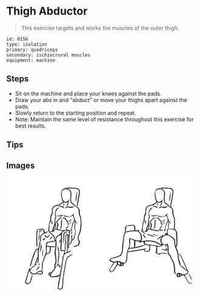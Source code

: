 # Thigh Abductor
> This exercise targets and works the muscles of the outer thigh.

``` 
id: 0156 
type: isolation 
primary: quadriceps 
secondary: ischiocrural muscles 
equipment: machine 
``` 

## Steps

 - Sit on the machine and place your knees against the pads.
 - Draw your abs in and “abduct” or move your thighs apart against the pads.
 - Slowly return to the starting position and repeat.
 - Note: Maintain the same level of resistance throughout this exercise for best results.

## Tips


## Images

<svg width="182pt" height="300" viewBox="0 0 182 225" xmlns="http://www.w3.org/2000/svg">
  <g fill="#FFF">
    <path d="M0 0h182v225H0V0m111.11 24.99c-2.26 3.72-3.43 8.21-2.6 12.54.86 4.2 1.18 8.64 3.51 12.36-1.25.8-2.51 1.58-3.81 2.31-4.39 4.76-12.36 2.3-16.05 7.87-2.3 2.83-2.13 6.53-2.18 9.96.15 2.9-2.05 5.11-2.74 7.79-.44 3.32.2 6.84-1.24 9.99-1.37 3.23-1.9 6.7-2.07 10.19-.13 3.27-1.53 6.56-.77 9.83 3.72 1.31 8.71 2.59 11.88-.51 0-.84.02-2.52.02-3.36 5.52 1.19 11.03 2.59 16.67 3.09-1.23 1.03-2.26 2.26-3.12 3.61-2.43 3.96-7.92 4.66-10.18 8.8-1.1 2.23-1.2 4.82-2.01 7.16-.34-3.64.1-7.66-2.55-10.59-3.13-3.22-6.46-7.04-11.38-7.05 3.15 2.28 7.07 3.8 9.27 7.2 2.49 3.17 3.73 7.33 2.73 11.31-2.4-.49-5-.91-7.38-.07-2.27.69-4.52 2.75-6.83.97-3.11 5.72-1.72 12.47-1.82 18.68.27 5.41-3.39 9.79-4.57 14.88-3.14 6.99-4.7 14.87-2.91 22.44-2.74 2.39-6.76 1.84-9.63 3.97-1.67 1.08-3.16 2.43-4.91 3.39-3.99.25-7.69-2.05-9.62-5.5 2.35-6.55 9.94-8.85 13.95-14.04-.96-.02-1.9.11-2.83.38 2.04-3.42 2.64-7.4 3.96-11.11.35 3.19-.04 6.39-1.43 9.31 1.11 0 2.62-.33 2.67-1.76 2.01-7.8.18-15.98 1.14-23.89 1.28-5.31 3.03-10.57 2.92-16.09 2.53-3.49-.01-7.98 2.2-11.56 1.33-3.48 5.11-4.86 8.45-5.6 1.21-1.22 4.17-1.71 3.95-3.71-1.95.09-3.6 1.38-5.37 2.07-.85-2.33-1-5.09-2.69-7-3.51-1.14-7.26-.1-10.73.7-1.53.2-2.61 1.51-2.9 2.95-1.19 8.01-.76 16.11-.77 24.17.05 2.76.52 5.49 1.02 8.2.95-1.62 1.49-3.43 1.12-5.31-.53-9.52-.94-19.17.61-28.62 3.37-.35 6.71-.92 10.09-1.22-1.23 2.23-3.9 1.75-5.99 2.35-1.26.96-1.09 2.71-1.35 4.11-.31 4.53-1.06 9.03-.91 13.59l1.42.06c-.01-4.48.34-8.96.02-13.43.59-.93 1.18-1.85 1.78-2.78 2.09-.77 4.15-1.68 5.89-3.12.23 2.18.59 4.34.99 6.49-3.36 1.16-5.47 4.03-7.13 7-.09 3.75.13 7.55-1.26 11.11-.39 4.08-1.03 8.13-2.22 12.08-1.81.69-3.57 1.47-5.3 2.35-6.06 10.33-8.47 22.18-11.79 33.55.42-.12 1.25-.35 1.67-.46 2.78-6.14 3.33-13.01 6.31-19.07 2.22-5.02 2.52-11.8 7.95-14.61-.45 4.87.29 9.77-.24 14.63-2.7 5.58-4.57 11.52-6.24 17.49-3.45 1.4-6.06 4.08-8.42 6.86-.76-.28-1.53-.55-2.29-.82-2.7 8.86-5.46 17.71-8.15 26.57-.83 3.24 3.31 3.63 5.3 4.88 2.23-1.59 5.5-2.6 6.26-5.52 1.37-4.69 3.54-9.3 3.19-14.31-2.63 4.46-3.14 9.81-5.07 14.58-.89 1.26-2.28 2.05-3.44 3.02-1.62-.55-3.24-1.03-4.86-1.54 3.16-7.31 3.9-15.38 6.92-22.75 1.26 1.77 2.47 3.59 3.66 5.42 3.21 1.24 6.7 2.08 10.02.63 4.47-.09 10 2.54 13.53-1.29-.29-1.78-.59-3.58-1.52-5.16.21-.27.63-.8.84-1.07.29-6.32-.4-12.92 2.26-18.84 2-4.17 2.89-8.86 5.52-12.71 2.55-.76 5.33-1.18 7.32-3.13.64-3.74 1.41-7.48 1.42-11.29 2.74.27 5.49.58 8.25.49l-2.19-1.71c-4.67-1.01-9.53-.37-14.27-.93.35-1.88.68-3.76 1.02-5.64 2.07-.59 4.14-1.19 6.11-2.08 2.22-.13 4.44-.22 6.66-.28 1.02-.58 2.05-1.15 3.08-1.7.88 8.04-.57 15.99-1.71 23.9 1.1 5.87 2.49 11.83 1.99 17.87-.73 2.74-2.72 5.22-1.96 8.21 1.21 4.93-3.4 7.96-5.78 11.55-1.95.36-3.88.81-5.79 1.35-.55 2.3-.55 4.89 2.25 5.6.18.45.53 1.35.7 1.8 1.39.58 2.64 1.97 4.26 1.61 4.02-.63 8.1-.72 12.15-.68l.64-2.37c.45.07 1.36.2 1.81.27-1.77 8.34-3 16.81-4.09 25.27 2.07.87 4.16 2.11 6.51 1.79 1.8-.81 4.15-1.91 4.07-4.26.42-7.14 1.16-14.25 1.22-21.4l-1.05.05c-1.8 7.51-.3 15.42-2.67 22.79-1.78 1.99-4.35.95-6.4.09.82-3.88 1.55-7.78 2.18-11.69 2.6-16.93 6.01-33.73 8.01-50.75.42-3.87 3.95-6.18 7.31-7.39 2.46-1.49 6.98-1.46 7.43-4.88-2.4.92-4.72 2.04-7.08 3.05.2-3.97.66-7.92.57-11.9-.41-7.34 1.09-14.6 1.41-21.92-.78-3.56-5.6-2.01-5.81.94-1.02 9.79-1.04 19.63-1.76 29.45-2.12-.19-4.23-.37-6.33-.61-.36-5.31.47-10.58.96-15.85.13-4.33.02-8.67.16-13 .16-2.24-.7-4.97 1.27-6.65 1.99-1.38 4.37-2.05 6.55-3.06 1.99.36 3.98.68 5.98 1 .01 6.24-.86 12.42-1.16 18.63.69 5.31-1.21 10.51-.45 15.82l1.65-.14c-.15-4.56.74-9.07.52-13.62-.06-7.39 1.58-14.69 1.49-22.08-2.72-.7-5.73-.89-7.83-2.98l1.36.03c1.41-2.3 3.37-4.27 4.34-6.83-2.57 1.37-4.21 3.78-5.81 6.11.04.94.09 1.87.13 2.81-5.45 1.79-11-.17-16.34-1.35-.14-.66-.43-1.99-.57-2.65.69-1.97 1.78-3.85 2.07-5.94-.81-2.03-2.05-3.87-2.66-5.98 2.37-3.1 4.86-6.86 9.06-7.4.27-1.87-2.62-1.07-3.66-.74-2.85 1.98-4.55 5.23-7.36 7.32.58 2.3 1.62 4.46 2.19 6.76-.78 2.9-1.75 5.77-1.52 8.84-.68-.42-2.03-1.24-2.71-1.65 1.47-4.07 2.1-8.62.79-12.82-1.48-3.79.84-7.51 1.36-11.25-.48-2.25-2.02-4.39-1.46-6.77.44-4.62 4.88-7.15 6.95-10.97-7.37 2.18-9.74 11.6-7.1 18.11-1.4 4.01-2.15 8.26-1.49 12.49-.99 5.63-4.54 10.52-4.94 16.31-1.91.22-4.17 1.13-5.74-.5-.24-3.14.58-6.26.3-9.4-.51-3.85 1.78-7.24 3-10.72.56 2.35 1.23 4.67 1.99 6.97.43-.16 1.27-.49 1.7-.65-.98-2.4-1.46-5.08-3.24-7.07.06-2.61-.09-5.27.46-7.84 1.1-2.3 2.94-4.47 2.44-7.21-.47-4.63.25-10.02 4.71-12.53 3.07-.78 6.29-.94 9.18-2.41-.18.75-.54 2.23-.72 2.98 3.41.48 6.74 1.37 9.54 3.46-.4-1.18-.81-2.35-1.23-3.52-2.05-.6-4.16-1-6.28-1.21-.38-.57-.77-1.14-1.15-1.71 2.8-1.54 5.6-3.19 7.85-5.5 2.95 1.39 6.1 1.04 8.97-.45-1.57 2.64-2.86 5.44-3.62 8.43 1.13-.55 2.33-1.21 2.65-2.55 1.47-3.54 2.01-7.37 3.18-11.02-2.79 2.98-8.04 7.26-11.49 2.79-3.25-5.27-3.52-11.75-3.47-17.78 1.89-6.6 11.29-6.38 15.62-2.45 1.94 4 1.88 8.65 1.09 12.93-.99 3.72.37 7.55 1.15 11.18 4.53 3.67 8.95 7.59 13.8 10.9 2.91 3.06 1.45 7.62 1.89 11.38.99 3.17 2.87 6.03 3.41 9.35.31 8.35.32 16.79-1.65 24.95-1.34 4.3-3.11 8.46-4.12 12.85.01 2.8 1.83 5.19 2.34 7.9-.31 1.89-.9 3.73-1.48 5.56-2.72 1.27-5.49 2.49-8.5 2.89.29.42.88 1.26 1.17 1.68 3.32-.8 6.44-2.18 9.48-3.7.67-3.22 2.81-6.81.35-9.79-2.59-3.81-1.06-8.56.87-12.28 3.03-5.6 2.86-12.13 3.71-18.27-1-5.98.51-12.36-2.36-17.95-1.66-3.47-.84-7.36-1.18-11.05-.65-1.72-1.66-3.28-2.55-4.89-.61-.22-1.83-.65-2.44-.87 2.02-7.27 2.65-14.8 4.24-22.15.51-4.88 2.69-11.13-2.15-14.61-4.49-2.57-10.07-.98-14.98-1.9-5.68-1.17-11.5.68-16.41 3.39m2.26 26.34c-.82 2.44-.67 5.06 1.4 6.78-.21-2.3-.45-4.64-1.4-6.78m2.93 11.35c1.98-.61 3.8-2.42 6-1.94 4.07.77 9.32 1.79 12.2-2.06-4.51.74-9.04.49-13.57.3-2.38-.31-3.51 2.11-4.63 3.7m10.73 15.52c-5.07 1.25-10.07-.89-14.81-2.45 1.1 1.27 2.23 2.72 3.93 3.21 5.25.8 10.92.88 15.63-1.95 1.07 3.07 2.98 6.19 2.14 9.56-.43 3.09-3.27 5.19-3.66 8.3-.74 4.59-2 9.04-3.7 13.36.8-.42 2.41-1.28 3.21-1.71-.53 2.51-1.93 5.02-.72 7.61 2.31-2.96.56-6.67.49-10.01 1.2-6 2.32-12.33 6.33-17.19-.62 4.33-.93 8.7-1.38 13.05-.24 3.74 2.7 7.13 1.65 10.89-.93 3.68-1.6 7.47-3.2 10.94-.65.55-.96 2.66-2.12 1.9-.95-2.77-.51-5.7-.04-8.51-.55.24-1.67.73-2.23.97-.12 3.94 1.02 8-.36 11.82-.47 2.57-2.54 4.33-3.88 6.45 1.19-.48 2.38-.97 3.56-1.49.95-2.29 1.78-4.64 2.49-7.03 1.64-1.06 3.89-1.89 4.35-4.03 1.41-6.19 4.63-12.93 1.09-19.01.58-4.3.63-8.64.77-12.97 1.67 1.22 3.39 2.39 5.21 3.4-1.81-2.54-4.43-4.54-5.5-7.56-1.19-3.23-2.22-6.51-3.38-9.75.33-1.31.62-2.64.82-3.97-2.19 2.08-3.64 5.18-6.69 6.17m-25.71-1.44c-.06.31-.17.93-.23 1.24 3.27.38 6.57.44 9.83-.12.21-.81.43-1.62.65-2.44-3.28 1.24-6.77 1.71-10.25 1.32m9.89 4.89c1.14.41 2.37.54 3.48 1.03 2.23 2.58 4.67 5.04 6.27 8.09-.41 1.58-.77 3.26.79 4.39.35-2.22.46-4.45.31-6.68-2.14-2.48-4.25-4.98-6.37-7.48-1.32-.39-3.73-.64-4.48.65m-2.91 10.09c-.32 3.59-.38 7.24-1.7 10.64.25.38.76 1.14 1.01 1.51 2.93-6.39 2.49-13.53 2.66-20.38-1.96 2.29-2.17 5.36-1.97 8.23m14.5-2.29c2.78-.74 4.99-2.68 6.79-4.85-3.03.34-5.03 2.62-6.79 4.85m3.44.84c-.68 1.6-.17 2.13 1.52 1.58.65-1.61.15-2.13-1.52-1.58m-3.45 4.54c1.24.47 2.45-1.5 1.84-2.54-1.23-.44-2.49 1.51-1.84 2.54m-9.6 16.85c-.34 7.96-.85 15.92-.93 23.88 1.37-7.76 2.33-15.57 2.9-23.43 2.31-1.41 5.22-1.99 6.77-4.43-3.28.34-6.24 1.9-8.74 3.98m-34.05 6.43c-1.11-1.22-2.26-2.42-3.48-3.53-.04 2.49 1.48 5.38 4.25 5.44 3.99.72 5.74-3.73 7.22-6.58-2.4 2.08-4.31 5.33-7.99 4.67m51.24-3.73c.27.27.27.27 0 0m-45.17 10.36c2.61-1.95 5.61-3.74 6.96-6.86-3.32 1.08-5.58 3.76-6.96 6.86m-10.72-3.18c-1.88 1-2.09 2.97-1.55 4.84 2.1-.9 2.97-3.15 3.73-5.15-.55.08-1.63.23-2.18.31m-6.36 11.47c.15 6.04-1.42 11.89-1.99 17.86l.43.02c.61-5.9 6.35-12.45 1.56-17.88m3.49 25.58c1.34-5.49 1.17-11.18.96-16.78-.87 5.54-1.98 11.18-.96 16.78m50.76-1.28c-1.79.94-2.33 3.04-3.23 4.69-2.91 5.52-2.86 11.9-4.02 17.88-1.44 5.79-2.11 11.72-2.96 17.61l1.72.13c.53-6.31 1.54-12.56 3.05-18.71.81-5.77 1.09-11.8 3.87-17.07 1.99-4.81 8.55-4.96 10.88-9.55-3.18 1.53-6.17 3.41-9.31 5.02m-58.03 14.6c-1.04.94.31 3.3 1.62 2.4 1.11-.99-.23-3.38-1.62-2.4m-5.75 13.4c3.01-2.22 7.13-5.04 6.64-9.28-2.13 3.15-4.99 5.82-6.64 9.28z"/>
    <path d="M120.25 23c4.31-.26 8.56.82 12.88.59 2.49.02 5.05-.04 7.45.71a8.916 8.916 0 0 1 3.34 4.66c-.76 10.48-4.25 20.62-4.37 31.15-3.03-3.48-6.18-6.94-10.26-9.23-3.43-7.43 1.84-15.5-1.66-22.81-1.23-3.02-4.68-3.9-7.38-5.07m17.37 18.95c-.42 2.54-1.01 5.15-.2 7.67 2.32-6.83 2.72-14.16 3.13-21.31-1.4 4.44-2.47 9.01-2.93 13.64zM96.68 94.92c-.42 2.3-.68 4.62-.89 6.95-1.14 1.27-2.16 2.63-2.98 4.13 1.07-3.77 2.56-7.39 3.87-11.08zM118.34 117.88c-.03-1.72 1.32-2.79 2.4-3.92.53 5.36-.02 10.74-.78 16.05-.09 6.65.34 13.34-.81 19.94-1.08.47-2.15.95-3.23 1.42.43-5.06 1.24-10.09 1.36-15.18.75-6.08 0-12.25 1.06-18.31zM98.49 123.49c1.03-4.49 5.17-7.9 9.83-7.75-.19 2.83-.4 5.67-.41 8.52.21 7.27-1.68 14.5-.75 21.77 2.54 1.3 5.52 1.29 8.23.54-1.03 6.34-5.09 11.89-4.52 18.53-1.43 9.31-3.22 18.59-4.82 27.89-4.37 4.1-10.87 3.38-16.35 4.43-.43-.59-1.3-1.75-1.73-2.33 1.2-5.48 6.34-8.61 8.68-13.48 1.47-2.78 3.78-4.96 6.24-6.85 1.15 1.85 2.07 3.83 3.03 5.79.38-1.19.9-2.33 1.45-3.45-1.63-1.62-3.32-3.19-5.17-4.57 1.63-6.06 1.9-12.33 2.59-18.53-.61-5.78.43-12.4-3.93-16.99.88 3.72 1.08 7.59 2.27 11.25.13 4.26.06 8.54-.89 12.72-.43 6.17.34 13.14-4.55 17.87-1.12-2.84-.17-5.51 1.11-8.05 1.78-8.85-2.43-17.71-.4-26.56.75-6.85 1.66-13.96.09-20.75m8.23 7.17c.46-2.28.67-4.6.84-6.92-2.11 1.03-4.11 6.94-.84 6.92zM79.95 151.8c.18-4.48.04-8.96.2-13.43 2 .25 4 .49 6 .77-.02 3.8-.19 7.7-1.69 11.26-1.46.58-3.01.93-4.51 1.4zM59.99 190.99c2.85-2.59 6.72-3.17 10.39-3.64l-.44 4.26c-3.32-.13-6.64-.35-9.95-.62zM84.9 191.83c.89-.78 1.79-1.54 2.7-2.31-.39 1.29-.7 2.6-1.08 3.9-.63-.44-1.17-.97-1.62-1.59z"/>
  </g>
  <g fill="#333">
    <path d="M111.11 24.99c4.91-2.71 10.73-4.56 16.41-3.39 4.91.92 10.49-.67 14.98 1.9 4.84 3.48 2.66 9.73 2.15 14.61-1.59 7.35-2.22 14.88-4.24 22.15.61.22 1.83.65 2.44.87.89 1.61 1.9 3.17 2.55 4.89.34 3.69-.48 7.58 1.18 11.05 2.87 5.59 1.36 11.97 2.36 17.95-.85 6.14-.68 12.67-3.71 18.27-1.93 3.72-3.46 8.47-.87 12.28 2.46 2.98.32 6.57-.35 9.79-3.04 1.52-6.16 2.9-9.48 3.7-.29-.42-.88-1.26-1.17-1.68 3.01-.4 5.78-1.62 8.5-2.89.58-1.83 1.17-3.67 1.48-5.56-.51-2.71-2.33-5.1-2.34-7.9 1.01-4.39 2.78-8.55 4.12-12.85 1.97-8.16 1.96-16.6 1.65-24.95-.54-3.32-2.42-6.18-3.41-9.35-.44-3.76 1.02-8.32-1.89-11.38-4.85-3.31-9.27-7.23-13.8-10.9-.78-3.63-2.14-7.46-1.15-11.18.79-4.28.85-8.93-1.09-12.93-4.33-3.93-13.73-4.15-15.62 2.45-.05 6.03.22 12.51 3.47 17.78 3.45 4.47 8.7.19 11.49-2.79-1.17 3.65-1.71 7.48-3.18 11.02-.32 1.34-1.52 2-2.65 2.55.76-2.99 2.05-5.79 3.62-8.43-2.87 1.49-6.02 1.84-8.97.45-2.25 2.31-5.05 3.96-7.85 5.5.38.57.77 1.14 1.15 1.71 2.12.21 4.23.61 6.28 1.21.42 1.17.83 2.34 1.23 3.52-2.8-2.09-6.13-2.98-9.54-3.46.18-.75.54-2.23.72-2.98-2.89 1.47-6.11 1.63-9.18 2.41-4.46 2.51-5.18 7.9-4.71 12.53.5 2.74-1.34 4.91-2.44 7.21-.55 2.57-.4 5.23-.46 7.84 1.78 1.99 2.26 4.67 3.24 7.07-.43.16-1.27.49-1.7.65-.76-2.3-1.43-4.62-1.99-6.97-1.22 3.48-3.51 6.87-3 10.72.28 3.14-.54 6.26-.3 9.4 1.57 1.63 3.83.72 5.74.5.4-5.79 3.95-10.68 4.94-16.31-.66-4.23.09-8.48 1.49-12.49-2.64-6.51-.27-15.93 7.1-18.11-2.07 3.82-6.51 6.35-6.95 10.97-.56 2.38.98 4.52 1.46 6.77-.52 3.74-2.84 7.46-1.36 11.25 1.31 4.2.68 8.75-.79 12.82.68.41 2.03 1.23 2.71 1.65-.23-3.07.74-5.94 1.52-8.84-.57-2.3-1.61-4.46-2.19-6.76 2.81-2.09 4.51-5.34 7.36-7.32 1.04-.33 3.93-1.13 3.66.74-4.2.54-6.69 4.3-9.06 7.4.61 2.11 1.85 3.95 2.66 5.98-.29 2.09-1.38 3.97-2.07 5.94.14.66.43 1.99.57 2.65 5.34 1.18 10.89 3.14 16.34 1.35-.04-.94-.09-1.87-.13-2.81 1.6-2.33 3.24-4.74 5.81-6.11-.97 2.56-2.93 4.53-4.34 6.83l-1.36-.03c2.1 2.09 5.11 2.28 7.83 2.98.09 7.39-1.55 14.69-1.49 22.08.22 4.55-.67 9.06-.52 13.62l-1.65.14c-.76-5.31 1.14-10.51.45-15.82.3-6.21 1.17-12.39 1.16-18.63-2-.32-3.99-.64-5.98-1-2.18 1.01-4.56 1.68-6.55 3.06-1.97 1.68-1.11 4.41-1.27 6.65-.14 4.33-.03 8.67-.16 13-.49 5.27-1.32 10.54-.96 15.85 2.1.24 4.21.42 6.33.61.72-9.82.74-19.66 1.76-29.45.21-2.95 5.03-4.5 5.81-.94-.32 7.32-1.82 14.58-1.41 21.92.09 3.98-.37 7.93-.57 11.9 2.36-1.01 4.68-2.13 7.08-3.05-.45 3.42-4.97 3.39-7.43 4.88-3.36 1.21-6.89 3.52-7.31 7.39-2 17.02-5.41 33.82-8.01 50.75-.63 3.91-1.36 7.81-2.18 11.69 2.05.86 4.62 1.9 6.4-.09 2.37-7.37.87-15.28 2.67-22.79l1.05-.05c-.06 7.15-.8 14.26-1.22 21.4.08 2.35-2.27 3.45-4.07 4.26-2.35.32-4.44-.92-6.51-1.79 1.09-8.46 2.32-16.93 4.09-25.27-.45-.07-1.36-.2-1.81-.27l-.64 2.37c-4.05-.04-8.13.05-12.15.68-1.62.36-2.87-1.03-4.26-1.61-.17-.45-.52-1.35-.7-1.8-2.8-.71-2.8-3.3-2.25-5.6 1.91-.54 3.84-.99 5.79-1.35 2.38-3.59 6.99-6.62 5.78-11.55-.76-2.99 1.23-5.47 1.96-8.21.5-6.04-.89-12-1.99-17.87 1.14-7.91 2.59-15.86 1.71-23.9-1.03.55-2.06 1.12-3.08 1.7-2.22.06-4.44.15-6.66.28-1.97.89-4.04 1.49-6.11 2.08-.34 1.88-.67 3.76-1.02 5.64 4.74.56 9.6-.08 14.27.93l2.19 1.71c-2.76.09-5.51-.22-8.25-.49-.01 3.81-.78 7.55-1.42 11.29-1.99 1.95-4.77 2.37-7.32 3.13-2.63 3.85-3.52 8.54-5.52 12.71-2.66 5.92-1.97 12.52-2.26 18.84-.21.27-.63.8-.84 1.07.93 1.58 1.23 3.38 1.52 5.16-3.53 3.83-9.06 1.2-13.53 1.29-3.32 1.45-6.81.61-10.02-.63-1.19-1.83-2.4-3.65-3.66-5.42-3.02 7.37-3.76 15.44-6.92 22.75 1.62.51 3.24.99 4.86 1.54 1.16-.97 2.55-1.76 3.44-3.02 1.93-4.77 2.44-10.12 5.07-14.58.35 5.01-1.82 9.62-3.19 14.31-.76 2.92-4.03 3.93-6.26 5.52-1.99-1.25-6.13-1.64-5.3-4.88 2.69-8.86 5.45-17.71 8.15-26.57.76.27 1.53.54 2.29.82 2.36-2.78 4.97-5.46 8.42-6.86 1.67-5.97 3.54-11.91 6.24-17.49.53-4.86-.21-9.76.24-14.63-5.43 2.81-5.73 9.59-7.95 14.61-2.98 6.06-3.53 12.93-6.31 19.07-.42.11-1.25.34-1.67.46 3.32-11.37 5.73-23.22 11.79-33.55 1.73-.88 3.49-1.66 5.3-2.35 1.19-3.95 1.83-8 2.22-12.08 1.39-3.56 1.17-7.36 1.26-11.11 1.66-2.97 3.77-5.84 7.13-7-.4-2.15-.76-4.31-.99-6.49-1.74 1.44-3.8 2.35-5.89 3.12-.6.93-1.19 1.85-1.78 2.78.32 4.47-.03 8.95-.02 13.43l-1.42-.06c-.15-4.56.6-9.06.91-13.59.26-1.4.09-3.15 1.35-4.11 2.09-.6 4.76-.12 5.99-2.35-3.38.3-6.72.87-10.09 1.22-1.55 9.45-1.14 19.1-.61 28.62.37 1.88-.17 3.69-1.12 5.31-.5-2.71-.97-5.44-1.02-8.2.01-8.06-.42-16.16.77-24.17.29-1.44 1.37-2.75 2.9-2.95 3.47-.8 7.22-1.84 10.73-.7 1.69 1.91 1.84 4.67 2.69 7 1.77-.69 3.42-1.98 5.37-2.07.22 2-2.74 2.49-3.95 3.71-3.34.74-7.12 2.12-8.45 5.6-2.21 3.58.33 8.07-2.2 11.56.11 5.52-1.64 10.78-2.92 16.09-.96 7.91.87 16.09-1.14 23.89-.05 1.43-1.56 1.76-2.67 1.76 1.39-2.92 1.78-6.12 1.43-9.31-1.32 3.71-1.92 7.69-3.96 11.11.93-.27 1.87-.4 2.83-.38-4.01 5.19-11.6 7.49-13.95 14.04 1.93 3.45 5.63 5.75 9.62 5.5 1.75-.96 3.24-2.31 4.91-3.39 2.87-2.13 6.89-1.58 9.63-3.97-1.79-7.57-.23-15.45 2.91-22.44 1.18-5.09 4.84-9.47 4.57-14.88.1-6.21-1.29-12.96 1.82-18.68 2.31 1.78 4.56-.28 6.83-.97 2.38-.84 4.98-.42 7.38.07 1-3.98-.24-8.14-2.73-11.31-2.2-3.4-6.12-4.92-9.27-7.2 4.92.01 8.25 3.83 11.38 7.05 2.65 2.93 2.21 6.95 2.55 10.59.81-2.34.91-4.93 2.01-7.16 2.26-4.14 7.75-4.84 10.18-8.8.86-1.35 1.89-2.58 3.12-3.61-5.64-.5-11.15-1.9-16.67-3.09 0 .84-.02 2.52-.02 3.36-3.17 3.1-8.16 1.82-11.88.51-.76-3.27.64-6.56.77-9.83.17-3.49.7-6.96 2.07-10.19 1.44-3.15.8-6.67 1.24-9.99.69-2.68 2.89-4.89 2.74-7.79.05-3.43-.12-7.13 2.18-9.96 3.69-5.57 11.66-3.11 16.05-7.87 1.3-.73 2.56-1.51 3.81-2.31-2.33-3.72-2.65-8.16-3.51-12.36-.83-4.33.34-8.82 2.6-12.54m9.14-1.99c2.7 1.17 6.15 2.05 7.38 5.07 3.5 7.31-1.77 15.38 1.66 22.81 4.08 2.29 7.23 5.75 10.26 9.23.12-10.53 3.61-20.67 4.37-31.15a8.916 8.916 0 0 0-3.34-4.66c-2.4-.75-4.96-.69-7.45-.71-4.32.23-8.57-.85-12.88-.59M96.68 94.92c-1.31 3.69-2.8 7.31-3.87 11.08.82-1.5 1.84-2.86 2.98-4.13.21-2.33.47-4.65.89-6.95m21.66 22.96c-1.06 6.06-.31 12.23-1.06 18.31-.12 5.09-.93 10.12-1.36 15.18 1.08-.47 2.15-.95 3.23-1.42 1.15-6.6.72-13.29.81-19.94.76-5.31 1.31-10.69.78-16.05-1.08 1.13-2.43 2.2-2.4 3.92m-19.85 5.61c1.57 6.79.66 13.9-.09 20.75-2.03 8.85 2.18 17.71.4 26.56-1.28 2.54-2.23 5.21-1.11 8.05 4.89-4.73 4.12-11.7 4.55-17.87.95-4.18 1.02-8.46.89-12.72-1.19-3.66-1.39-7.53-2.27-11.25 4.36 4.59 3.32 11.21 3.93 16.99-.69 6.2-.96 12.47-2.59 18.53 1.85 1.38 3.54 2.95 5.17 4.57-.55 1.12-1.07 2.26-1.45 3.45-.96-1.96-1.88-3.94-3.03-5.79-2.46 1.89-4.77 4.07-6.24 6.85-2.34 4.87-7.48 8-8.68 13.48.43.58 1.3 1.74 1.73 2.33 5.48-1.05 11.98-.33 16.35-4.43 1.6-9.3 3.39-18.58 4.82-27.89-.57-6.64 3.49-12.19 4.52-18.53-2.71.75-5.69.76-8.23-.54-.93-7.27.96-14.5.75-21.77.01-2.85.22-5.69.41-8.52-4.66-.15-8.8 3.26-9.83 7.75M79.95 151.8c1.5-.47 3.05-.82 4.51-1.4 1.5-3.56 1.67-7.46 1.69-11.26-2-.28-4-.52-6-.77-.16 4.47-.02 8.95-.2 13.43m-19.96 39.19c3.31.27 6.63.49 9.95.62l.44-4.26c-3.67.47-7.54 1.05-10.39 3.64m24.91.84c.45.62.99 1.15 1.62 1.59.38-1.3.69-2.61 1.08-3.9-.91.77-1.81 1.53-2.7 2.31z"/>
    <path d="M137.62 41.95c.46-4.63 1.53-9.2 2.93-13.64-.41 7.15-.81 14.48-3.13 21.31-.81-2.52-.22-5.13.2-7.67zM113.37 51.33c.95 2.14 1.19 4.48 1.4 6.78-2.07-1.72-2.22-4.34-1.4-6.78zM116.3 62.68c1.12-1.59 2.25-4.01 4.63-3.7 4.53.19 9.06.44 13.57-.3-2.88 3.85-8.13 2.83-12.2 2.06-2.2-.48-4.02 1.33-6 1.94zM127.03 78.2c3.05-.99 4.5-4.09 6.69-6.17-.2 1.33-.49 2.66-.82 3.97 1.16 3.24 2.19 6.52 3.38 9.75 1.07 3.02 3.69 5.02 5.5 7.56-1.82-1.01-3.54-2.18-5.21-3.4-.14 4.33-.19 8.67-.77 12.97 3.54 6.08.32 12.82-1.09 19.01-.46 2.14-2.71 2.97-4.35 4.03-.71 2.39-1.54 4.74-2.49 7.03-1.18.52-2.37 1.01-3.56 1.49 1.34-2.12 3.41-3.88 3.88-6.45 1.38-3.82.24-7.88.36-11.82.56-.24 1.68-.73 2.23-.97-.47 2.81-.91 5.74.04 8.51 1.16.76 1.47-1.35 2.12-1.9 1.6-3.47 2.27-7.26 3.2-10.94 1.05-3.76-1.89-7.15-1.65-10.89.45-4.35.76-8.72 1.38-13.05-4.01 4.86-5.13 11.19-6.33 17.19.07 3.34 1.82 7.05-.49 10.01-1.21-2.59.19-5.1.72-7.61-.8.43-2.41 1.29-3.21 1.71 1.7-4.32 2.96-8.77 3.7-13.36.39-3.11 3.23-5.21 3.66-8.3.84-3.37-1.07-6.49-2.14-9.56-4.71 2.83-10.38 2.75-15.63 1.95-1.7-.49-2.83-1.94-3.93-3.21 4.74 1.56 9.74 3.7 14.81 2.45zM101.32 76.76c3.48.39 6.97-.08 10.25-1.32-.22.82-.44 1.63-.65 2.44-3.26.56-6.56.5-9.83.12.06-.31.17-.93.23-1.24z"/>
    <path d="M111.21 81.65c.75-1.29 3.16-1.04 4.48-.65 2.12 2.5 4.23 5 6.37 7.48.15 2.23.04 4.46-.31 6.68-1.56-1.13-1.2-2.81-.79-4.39-1.6-3.05-4.04-5.51-6.27-8.09-1.11-.49-2.34-.62-3.48-1.03zM108.3 91.74c-.2-2.87.01-5.94 1.97-8.23-.17 6.85.27 13.99-2.66 20.38-.25-.37-.76-1.13-1.01-1.51 1.32-3.4 1.38-7.05 1.7-10.64zM122.8 89.45c1.76-2.23 3.76-4.51 6.79-4.85-1.8 2.17-4.01 4.11-6.79 4.85zM126.24 90.29c1.67-.55 2.17-.03 1.52 1.58-1.69.55-2.2.02-1.52-1.58zM122.79 94.83c-.65-1.03.61-2.98 1.84-2.54.61 1.04-.6 3.01-1.84 2.54zM113.19 111.68c2.5-2.08 5.46-3.64 8.74-3.98-1.55 2.44-4.46 3.02-6.77 4.43-.57 7.86-1.53 15.67-2.9 23.43.08-7.96.59-15.92.93-23.88zM79.14 118.11c3.68.66 5.59-2.59 7.99-4.67-1.48 2.85-3.23 7.3-7.22 6.58-2.77-.06-4.29-2.95-4.25-5.44 1.22 1.11 2.37 2.31 3.48 3.53zM130.38 114.38c.27.27.27.27 0 0zM85.21 124.74c1.38-3.1 3.64-5.78 6.96-6.86-1.35 3.12-4.35 4.91-6.96 6.86zM74.49 121.56c.55-.08 1.63-.23 2.18-.31-.76 2-1.63 4.25-3.73 5.15-.54-1.87-.33-3.84 1.55-4.84zM106.72 130.66c-3.27.02-1.27-5.89.84-6.92-.17 2.32-.38 4.64-.84 6.92zM68.13 133.03c4.79 5.43-.95 11.98-1.56 17.88l-.43-.02c.57-5.97 2.14-11.82 1.99-17.86zM71.62 158.61c-1.02-5.6.09-11.24.96-16.78.21 5.6.38 11.29-.96 16.78zM122.38 157.33c3.14-1.61 6.13-3.49 9.31-5.02-2.33 4.59-8.89 4.74-10.88 9.55-2.78 5.27-3.06 11.3-3.87 17.07-1.51 6.15-2.52 12.4-3.05 18.71l-1.72-.13c.85-5.89 1.52-11.82 2.96-17.61 1.16-5.98 1.11-12.36 4.02-17.88.9-1.65 1.44-3.75 3.23-4.69zM64.35 171.93c1.39-.98 2.73 1.41 1.62 2.4-1.31.9-2.66-1.46-1.62-2.4zM58.6 185.33c1.65-3.46 4.51-6.13 6.64-9.28.49 4.24-3.63 7.06-6.64 9.28z"/>
  </g>
</svg>

<svg width="182pt" height="300" viewBox="0 0 182 225" xmlns="http://www.w3.org/2000/svg">
  <g fill="#FFF">
    <path d="M0 0h182v202.88c-1.77-4.31-3.68-8.7-6.81-12.22 1.84 5.35 4.71 10.28 6.81 15.53v3.07c-1.03.49-2.05.97-3.07 1.47-1.12-.62-2.24-1.23-3.35-1.85-2.22-4.87-4.91-9.52-7.64-14.12 2.76-1.26 6.23-2.38 7.25-5.6 1.04-1.9-.97-3.32-1.9-4.73-2.72-6.74-5.53-13.45-8.77-19.97-2.08-4.57-3.34-10.99-9.18-12.04-.79-4.35-2.29-8.52-4.26-12.46 1.23-2.13 2.37-4.44 2.25-6.96-.01-6.33.13-12.66-.06-18.99-.07-3.95-1.51-7.8-4.2-10.72l-1.44 1.43c1.58-7.14.93-14.39.66-21.62-.38-3.82-2.8-7.17-2.79-11.06-.12-2.14.12-4.31-.28-6.43-.97-2.53-2.87-4.53-4.51-6.64 1.94-9.25 3.64-18.57 4.79-27.95.87-4.38-2.83-9.06-7.4-8.79-6.34-.11-12.72-1.36-19.05-.44a61.8 61.8 0 0 0 2.09 1.52c5.61-.28 11.24.31 16.85.43 3.58-.09 6.53 3.77 5.79 7.19-1.19 9.71-3.59 19.23-4.62 28.97-2.77-3.57-6.04-6.74-9.94-9.04-2.03-5.5-.85-11.26-.21-16.87-.3-3.21-1.05-7.1-4.07-8.89-2.28-1.27-5.18-1.01-7.17-2.85-2.21.93-4.73 1.32-6.65 2.82-4.88 7.53-2.41 17.21.85 24.88-2.46 1.54-4.84 3.19-7.38 4.59-3.71 1.91-8.62 1.11-11.56 4.51-2.65 2.61-3 6.44-2.97 9.96.3 3.99-3.02 7.05-2.88 11.01-.05 3.42-.59 6.79-1.87 9.97-2.17 5.95-.44 12.98-3.89 18.45 3.86-.01 7.69.64 11.55.55 1.75-1.06 1.91-3.27 2.58-5.01 6.05 1.52 12.26 2.38 18.29 4.03 1.31-.54 2.63-1.09 3.95-1.62 2.9.48 5.86.55 8.74-.09-2.11-.68-4.27-1.18-6.44-1.62-.58-.65-1.15-1.29-1.71-1.94l1.06.3c1.51-2.3 3.26-4.47 4.41-6.99-2.27 1.59-4.04 3.73-5.65 5.96l-.03 2.93c-1.46.4-2.91.83-4.35 1.28-4.23-.78-8.48-1.51-12.62-2.69.34-2.87 1.36-5.59 1.98-8.4-.72-2.08-1.81-4.01-2.76-6 1.89-2.2 3.88-4.32 5.81-6.49 1.53-.41 3.04-.83 4.55-1.31-1.69-.34-3.78-1.23-5.28.11-2.41 2.16-4.33 4.82-6.75 6.99.65 2.24 1.71 4.38 2.03 6.71-.56 2.92-1.4 5.79-1.47 8.8-.66-.4-1.98-1.19-2.63-1.59 1.35-4.17 2.05-8.7.74-12.97-1.27-3.75.56-7.49 1.46-11.09-.69-2.2-2.01-4.4-1.58-6.78.5-4.58 4.79-7.26 6.97-11-7.42 2.3-9.46 11.52-7.12 18.15-1.31 4.03-1.88 8.25-1.49 12.47-.93 5.68-4.37 10.64-4.97 16.43-1.9-.02-4.22.92-5.7-.72.22-6.7-.35-13.72 3.17-19.78.99 2.58 1.81 5.25 3.2 7.67.05-2.58-.58-5.08-1-7.6-.46-.07-1.38-.22-1.84-.29.25-2.86.06-5.79.8-8.59.93-2.33 2.62-4.52 2.3-7.18-.26-4.42.02-9.74 4.27-12.3 3.07-1.35 6.6-1.35 9.72-2.68-.2.71-.6 2.11-.8 2.81 3.49.59 6.86 1.71 9.98 3.4-1.25-4.02-5.54-4.94-9.25-4.23.26-.82.53-1.63.8-2.44 2.55-1.46 5.04-3.07 7.26-5 2.98 1.21 6.08.73 8.96-.53-1.56 2.72-2.87 5.58-3.57 8.64 4.37-3.1 3.91-9.16 5.76-13.71-2.21 2.13-4.65 4.32-7.8 4.83-1.95-.26-3.65-1.63-4.5-3.38-2.31-5.19-2.92-10.97-2.65-16.6 1.88-6.58 11.39-6.38 15.65-2.37 3.56 6.47-.42 13.77 1.4 20.52.36 1.72.46 3.82 2.18 4.8 4.11 2.97 7.8 6.47 11.99 9.32 3.53 2.81 1.89 7.83 2.46 11.68.85 3.23 2.8 6.1 3.28 9.45.25 6.76.39 13.56-.69 20.27-3.44-.62-6.91-1-10.39-1.26.71-4 .65-8.06.78-12.09 1.95.67 3.52 2.08 5.32 3.05-1.75-2.26-4.06-4.15-5.21-6.83-1.46-3.41-2.47-6.99-3.79-10.45.36-1.35.7-2.7 1.02-4.07-2.14 2.25-3.75 5.32-6.85 6.36-5.08 1.21-10.04-1.01-14.84-2.36 2.93 3.87 8.01 3.62 12.37 3.43 2.59-.26 5.02-1.29 7.39-2.33 1 3.08 2.93 6.21 2.09 9.55-.63 3.07-3.15 5.37-3.67 8.48-.82 4.22-1.73 8.44-3.44 12.4.55-.1 1.65-.32 2.2-.43.11.67.33 2.02.45 2.69-.25-7.98 1.53-16.37 6.38-22.86-.38 5.36-1.84 10.78-.73 16.14-.54.27-1.62.83-2.16 1.11-.09 2.54.27 5.13-.3 7.62-1.42.35-2.95-.36-4.31.31.46.6.91 1.22 1.35 1.85-1.26 1.38-2.93 2.28-4.55 3.16l-.53-.03 1.1-2.86c-4.72 3.16-9.69 6.22-13.02 10.94 4.03-2.1 7.22-5.39 10.83-8.09-1.59 2.73-4.36 5.38-4.11 8.81.51 2.73 1.63 5.31 2.37 7.98-4.38-.9-7.61-4.11-11.57-5.85-9.15-2.22-19.15-3.11-28.15.1 1.97-4.69 1.48-10.09-.53-14.68-1.51-2.59-3.52-4.84-5.32-7.23 1.03-.01 3.08-.05 4.1-.07-3.38-.96-6.83-.15-10.22.3-.3-3.75 1.33-9.51-3.57-10.84-5.01-.55-10.45-.03-15.04 2.14-3.04 3.09-1.72 8.11-1.76 12.05-3.13 4.1-3.38 9.39-3.78 14.33-.26 4.72-2.28 9.2-2.02 13.98-.04 5.71-.07 12.41-4.1 16.88-5.05 2.87-10.63 5.02-16.44 5.62-2.87.33-3.98 3.14-4.89 5.47 2.64 1.78 5.53 3.11 8.42 4.43-3.48 4.71-6.32 9.84-9.07 14.99 1.38 1.25 2.79 2.47 4.21 3.67 1.89-.9 4.48-1.08 5.51-3.15 2.35-4.08 4.56-8.27 7.49-11.98 1.51.81 2.88 1.86 4.26 2.88 2.69.17 5.48.24 7.73-1.48l.04-3.05c1.88-1.11 4.25-1.75 5.53-3.61 2.09-6.17 1.38-12.77 2.38-19.12 10.74-1.6 21.36-3.89 32.17-5.05l.8 2.72c3.61 1.57 8.25 2.08 11.08-1.27.82-3.3.44-6.74.36-10.09 4.56.54 9.46.57 13.51 3.01l-1.27.18c-.2 3.82-.81 7.59-1.4 11.36 2.3 1.54 4.77 3.54 7.72 3.27 1.69-.45 3.14-1.45 4.65-2.28 3.88.94 7.86 1.53 11.86 1.58-4.92-2.18-10.9-3.67-16.04-1.39-1.89.98-3.76-.32-5.48-1.02.21-4.13.69-8.25.67-12.39 4.68 1.89 8.82-.8 12.41-3.51l3.84.6c.03 1.25.08 3.75.11 5 1.24-1.47 1.55-3.42 2.12-5.19l1.35 1.14c.44 4.89.08 9.85.94 14.69.65 3.67 4.28 5.75 5.39 9.25 1.4 3.79 3.69 7.16 5.25 10.87 1.43 5.56 1.8 11.36 1.73 17.09-.31 2.55 2.28 3.96 3.55 5.8-.06-1.28-.11-2.56-.18-3.83l-1.16.27c.23-7.01.09-14.2-2.34-20.85-1.95-3.82-4.31-7.45-5.69-11.53-.85-3.41-5.08-5.12-4.9-8.86.08-5.99.06-12.14-2.32-17.75-.23.6-.69 1.81-.93 2.42-3.06-.06-6.4.53-9.18-1.12-.83-2.53-1.55-5.1-2.03-7.73.48-4.1 3.91-7.58 7.92-8.5 6.04-2.28 11.43 2.82 15.46 6.68 2.91 2.38 1.96 6.46 2.28 9.73 1.75 8.59 6.61 16.31 6.9 25.24.05 6.51 2 12.87 5.05 18.56 5.21 3.66 9.65 8.31 15.31 11.35-2.55 4.93-9.57 6.6-14.11 3.44-2.42-1.84-5.46-.82-8.21-.66.37 1.59-.13 3.1-.94 4.48.79 1.18 1.29 2.73 2.65 3.42 3.56.15 6.74-1.71 9.39-3.91 1.07.16 2.13.38 3.19.64 3.3 4.31 5.37 9.41 8.04 14.1 1.87 2.24 4.93 2.46 7.45 1.22V225H0V0m137.05 49.62c3.03-6.66 2.87-14.27 3.5-21.44-1.98 6.96-3.5 14.18-3.5 21.44m-24.38 2.94c.1 1.99.54 3.93 1.9 5.45-.06-1.89-.19-3.77-.29-5.65l-1.61.2m3.75 10.15c1.93-.66 3.69-2.57 5.86-2.04 4.04.8 9.32 1.89 12.13-2.01-4.47.87-8.97.57-13.47.35-2.34-.24-3.54 2-4.52 3.7m-15.85 14.23c1.28.88 2.77 1.42 4.33 1.39 2.63.07 6.17.32 6.97-2.86-3.63 1.33-7.47 1.55-11.3 1.47m9.78 4.2c1.46.53 2.94.98 4.45 1.36 1.43 2.17 3.32 3.97 4.93 5.99 1.71 1.88.19 4.76 1.89 6.68.33-2.18 1.05-4.58.13-6.72-1.78-2.7-4.14-4.96-6.12-7.51-1.76-.21-3.52-.14-5.28.2m-2.3 13.85c.15 3.12-1.64 6.06-.88 9.17.81-1.79 1.54-3.61 2.35-5.4.43-5.03.74-10.06.77-15.12-2.87 3.09-1.57 7.58-2.24 11.35m14.78-5.56c2.72-.75 4.9-2.64 6.63-4.8-2.95.38-4.88 2.64-6.63 4.8m3.38.93c-.69 1.57-.18 2.09 1.53 1.55.68-1.59.17-2.1-1.53-1.55m-3.56 4.78c1.42.4 2.69-1.84 2.02-3-1.4-.36-2.71 1.83-2.02 3m-40.43 13.82a59.16 59.16 0 0 0 8.88 4.67c-2.29-2.6-5.15-4.84-8.88-4.67m10.28 4.2c3.08 3.44 8.15 3.19 12 5.33 3.35-.77 6.73-1.43 10.13-1.94-.22-.44-.43-.89-.65-1.33l-2.79 1.79c-1.4-1.46-2.93-2.78-4.43-4.14-.85.53-1.7 1.06-2.55 1.58 2.19.5 4.47.92 6.24 2.41-3.49 1.59-6.49-.46-9.68-1.57-2.68-.95-5.46-1.64-8.27-2.13m-8.12.51c1.8 3.17 3.7 6.43 6.56 8.77-.98-3.6-2.7-7.53-6.56-8.77m46.08 28.51c.07 1.8-.68 2.48-2.25 2.03-2.37-.6-4.77-1.14-7.23-1.12 3.75 1.98 7.96 3.17 12.23 3.1-.45-2-.92-4-1.29-6.01-.49.66-.98 1.33-1.46 2z"/>
    <path d="M92.77 106.23c.95-3.93 2.55-7.65 4.03-11.41-.46 2.36-.76 4.75-1 7.15-1.25 1.24-2.24 2.69-3.03 4.26zM56.9 97.29c2.75.08 5.44-.61 8.15-1.02l2.51 1.91c.1 2.65.29 5.31.45 7.96-5.74.26-11.51.87-17.07 2.38.61-3.04.79-6.14 1.41-9.17.56-1.94 2.87-2.03 4.55-2.06zM134.73 114.3c-.58-3.66-1.13-7.79 1.06-11.06 4.38.57 8.85.96 13.05 2.44 2.17 3.28 2.16 7.49 2.13 11.3-.29 6.68 1.26 13.42-.19 20.05-2.53-3.99-1.14-8.71-2.23-13.02-3.24-4.76-8.76-7.3-13.82-9.71zM53.1 109.76c7.38-1.98 15.07-1.95 22.65-1.5 1.31 1.77 2.6 3.55 3.97 5.27.72 4.11 2.53 8.37.7 12.46-2.52.02-5.04.1-7.54-.13-4.17-.48-7.79-2.8-11.81-3.81-1.38-.83-2.61.45-3.34 1.46.41 5.93 1.24 12.27-1.17 17.92-3.62 5.77-3.64 12.83-4.12 19.41-.5 2.75-1.2 5.46-1.63 8.23-4.32 2.47-8.72-.93-12.89-2.13-3.02-1.05-5.98.64-8.91 1.19-3.29-.48-6.83-1.6-8.37-4.83 2.91-2.09 6.5-1.88 9.88-2.33 3.45-1.87 7.31-2.82 10.78-4.65 2.19-1.86 2.65-4.89 3.46-7.49 2.28-7.39.3-15.34 2.99-22.67-.48-3.72.41-7.39 1.1-11.02.35-2.33 1.86-4.73 4.25-5.38z"/>
    <path d="M60 123.33c2.87.12 5.22 2.11 7.78 3.21-.64 4.4-.17 8.85-.15 13.27-3.02.2-6.04.55-9 1.23 1.11-5.84 1.71-11.77 1.37-17.71zM70.01 127.57c2.64.06 5.29.13 7.93.18-.54.93-1.06 1.86-1.56 2.81 3.1-.66 6.23-1.22 9.37-1.69.76 2.03 1.77 3.96 2.94 5.79-6.35 1.95-12.79 3.57-19.32 4.76 1.08-3.88.89-7.89.64-11.85zM89.36 128.1c3.23-.03 6.45-.08 9.68-.07 3.7-.13 7.03 2.03 10.77 1.58 3.55 3.06 7.75 5.11 12.31 6.14-1.87.97-3.88 1.94-6.04 1.4-5.67-.98-11.28-2.63-17.07-2.78-2.99-.03-6.01-.43-8.71-1.77-1.9-.76-.79-2.97-.94-4.5z"/>
    <path d="M70.01 141.13c6.73-1.86 14.4-2.09 19.88-6.94 2.69.87 5.41 1.66 8.21 2.09-.15 2.38-.37 4.75-.39 7.14-1.27 4.58-7.23 4.75-9.95 1.37.77-.34 2.29-1.03 3.05-1.37-.16-.37-.47-1.1-.63-1.47-11.49 2.58-23.33 3.21-34.76 6.13.51-1.71.52-3.72 1.85-5.06 4.08-1.53 8.58-.7 12.74-1.89zM155.37 153.09c5.51 3.24 7.01 9.73 9.35 15.18 2.77 5.46 4.65 11.31 7.58 16.7-4.54-2.57-7.31-7.41-12.45-9.1.1-3.09-.75-6.05-1.95-8.86-1.9-4.38-2.05-9.23-2.53-13.92zM36.12 168.41c1.36.59 2.7 1.2 4.04 1.82-.12 1.62-.18 3.23-.16 4.86-1.2-1.09-2.5-2.04-4.01-2.66.03-1.34.09-2.68.13-4.02zM28.61 170.33c1.36-.52 2.71-1.04 4.07-1.57.31 1.32.65 2.63 1.02 3.93-3.04 4.77-6.11 9.52-8.9 14.44-1.66-.22-3.69.17-4.71-1.51 0-1.21.13-2.4.27-3.59 3.06-3.67 5.64-7.71 8.25-11.7zM43.23 171.22c2.02 1.06 2.62 3.95-.16 4.59l.16-4.59zM154.49 192.78c2.67-.1 2.83 2.36 1.49 4.06-.78-.67-1.56-1.35-2.33-2.02l.84-2.04zM159.08 193.32c2.18-1.23 2.24 3.3.05 2.03-.02-.51-.04-1.53-.05-2.03z"/>
  </g>
  <g fill="#333">
    <path d="M119.05 21.79c6.33-.92 12.71.33 19.05.44 4.57-.27 8.27 4.41 7.4 8.79-1.15 9.38-2.85 18.7-4.79 27.95 1.64 2.11 3.54 4.11 4.51 6.64.4 2.12.16 4.29.28 6.43-.01 3.89 2.41 7.24 2.79 11.06.27 7.23.92 14.48-.66 21.62l1.44-1.43c2.69 2.92 4.13 6.77 4.2 10.72.19 6.33.05 12.66.06 18.99.12 2.52-1.02 4.83-2.25 6.96 1.97 3.94 3.47 8.11 4.26 12.46 5.84 1.05 7.1 7.47 9.18 12.04 3.24 6.52 6.05 13.23 8.77 19.97.93 1.41 2.94 2.83 1.9 4.73-1.02 3.22-4.49 4.34-7.25 5.6 2.73 4.6 5.42 9.25 7.64 14.12 1.11.62 2.23 1.23 3.35 1.85 1.02-.5 2.04-.98 3.07-1.47v1.47c-2.52 1.24-5.58 1.02-7.45-1.22-2.67-4.69-4.74-9.79-8.04-14.1a35.3 35.3 0 0 0-3.19-.64c-2.65 2.2-5.83 4.06-9.39 3.91-1.36-.69-1.86-2.24-2.65-3.42.81-1.38 1.31-2.89.94-4.48 2.75-.16 5.79-1.18 8.21.66 4.54 3.16 11.56 1.49 14.11-3.44-5.66-3.04-10.1-7.69-15.31-11.35-3.05-5.69-5-12.05-5.05-18.56-.29-8.93-5.15-16.65-6.9-25.24-.32-3.27.63-7.35-2.28-9.73-4.03-3.86-9.42-8.96-15.46-6.68-4.01.92-7.44 4.4-7.92 8.5.48 2.63 1.2 5.2 2.03 7.73 2.78 1.65 6.12 1.06 9.18 1.12.24-.61.7-1.82.93-2.42 2.38 5.61 2.4 11.76 2.32 17.75-.18 3.74 4.05 5.45 4.9 8.86 1.38 4.08 3.74 7.71 5.69 11.53 2.43 6.65 2.57 13.84 2.34 20.85l1.16-.27c.07 1.27.12 2.55.18 3.83-1.27-1.84-3.86-3.25-3.55-5.8.07-5.73-.3-11.53-1.73-17.09-1.56-3.71-3.85-7.08-5.25-10.87-1.11-3.5-4.74-5.58-5.39-9.25-.86-4.84-.5-9.8-.94-14.69l-1.35-1.14c-.57 1.77-.88 3.72-2.12 5.19-.03-1.25-.08-3.75-.11-5l-3.84-.6c-3.59 2.71-7.73 5.4-12.41 3.51.02 4.14-.46 8.26-.67 12.39 1.72.7 3.59 2 5.48 1.02 5.14-2.28 11.12-.79 16.04 1.39-4-.05-7.98-.64-11.86-1.58-1.51.83-2.96 1.83-4.65 2.28-2.95.27-5.42-1.73-7.72-3.27.59-3.77 1.2-7.54 1.4-11.36l1.27-.18c-4.05-2.44-8.95-2.47-13.51-3.01.08 3.35.46 6.79-.36 10.09-2.83 3.35-7.47 2.84-11.08 1.27l-.8-2.72c-10.81 1.16-21.43 3.45-32.17 5.05-1 6.35-.29 12.95-2.38 19.12-1.28 1.86-3.65 2.5-5.53 3.61l-.04 3.05c-2.25 1.72-5.04 1.65-7.73 1.48-1.38-1.02-2.75-2.07-4.26-2.88-2.93 3.71-5.14 7.9-7.49 11.98-1.03 2.07-3.62 2.25-5.51 3.15-1.42-1.2-2.83-2.42-4.21-3.67 2.75-5.15 5.59-10.28 9.07-14.99-2.89-1.32-5.78-2.65-8.42-4.43.91-2.33 2.02-5.14 4.89-5.47 5.81-.6 11.39-2.75 16.44-5.62 4.03-4.47 4.06-11.17 4.1-16.88-.26-4.78 1.76-9.26 2.02-13.98.4-4.94.65-10.23 3.78-14.33.04-3.94-1.28-8.96 1.76-12.05 4.59-2.17 10.03-2.69 15.04-2.14 4.9 1.33 3.27 7.09 3.57 10.84 3.39-.45 6.84-1.26 10.22-.3-1.02.02-3.07.06-4.1.07 1.8 2.39 3.81 4.64 5.32 7.23 2.01 4.59 2.5 9.99.53 14.68 9-3.21 19-2.32 28.15-.1 3.96 1.74 7.19 4.95 11.57 5.85-.74-2.67-1.86-5.25-2.37-7.98-.25-3.43 2.52-6.08 4.11-8.81-3.61 2.7-6.8 5.99-10.83 8.09 3.33-4.72 8.3-7.78 13.02-10.94l-1.1 2.86.53.03c1.62-.88 3.29-1.78 4.55-3.16-.44-.63-.89-1.25-1.35-1.85 1.36-.67 2.89.04 4.31-.31.57-2.49.21-5.08.3-7.62.54-.28 1.62-.84 2.16-1.11-1.11-5.36.35-10.78.73-16.14-4.85 6.49-6.63 14.88-6.38 22.86-.12-.67-.34-2.02-.45-2.69-.55.11-1.65.33-2.2.43 1.71-3.96 2.62-8.18 3.44-12.4.52-3.11 3.04-5.41 3.67-8.48.84-3.34-1.09-6.47-2.09-9.55-2.37 1.04-4.8 2.07-7.39 2.33-4.36.19-9.44.44-12.37-3.43 4.8 1.35 9.76 3.57 14.84 2.36 3.1-1.04 4.71-4.11 6.85-6.36-.32 1.37-.66 2.72-1.02 4.07 1.32 3.46 2.33 7.04 3.79 10.45 1.15 2.68 3.46 4.57 5.21 6.83-1.8-.97-3.37-2.38-5.32-3.05-.13 4.03-.07 8.09-.78 12.09 3.48.26 6.95.64 10.39 1.26 1.08-6.71.94-13.51.69-20.27-.48-3.35-2.43-6.22-3.28-9.45-.57-3.85 1.07-8.87-2.46-11.68-4.19-2.85-7.88-6.35-11.99-9.32-1.72-.98-1.82-3.08-2.18-4.8-1.82-6.75 2.16-14.05-1.4-20.52-4.26-4.01-13.77-4.21-15.65 2.37-.27 5.63.34 11.41 2.65 16.6.85 1.75 2.55 3.12 4.5 3.38 3.15-.51 5.59-2.7 7.8-4.83-1.85 4.55-1.39 10.61-5.76 13.71.7-3.06 2.01-5.92 3.57-8.64-2.88 1.26-5.98 1.74-8.96.53-2.22 1.93-4.71 3.54-7.26 5-.27.81-.54 1.62-.8 2.44 3.71-.71 8 .21 9.25 4.23-3.12-1.69-6.49-2.81-9.98-3.4.2-.7.6-2.1.8-2.81-3.12 1.33-6.65 1.33-9.72 2.68-4.25 2.56-4.53 7.88-4.27 12.3.32 2.66-1.37 4.85-2.3 7.18-.74 2.8-.55 5.73-.8 8.59.46.07 1.38.22 1.84.29.42 2.52 1.05 5.02 1 7.6-1.39-2.42-2.21-5.09-3.2-7.67-3.52 6.06-2.95 13.08-3.17 19.78 1.48 1.64 3.8.7 5.7.72.6-5.79 4.04-10.75 4.97-16.43-.39-4.22.18-8.44 1.49-12.47-2.34-6.63-.3-15.85 7.12-18.15-2.18 3.74-6.47 6.42-6.97 11-.43 2.38.89 4.58 1.58 6.78-.9 3.6-2.73 7.34-1.46 11.09 1.31 4.27.61 8.8-.74 12.97.65.4 1.97 1.19 2.63 1.59.07-3.01.91-5.88 1.47-8.8-.32-2.33-1.38-4.47-2.03-6.71 2.42-2.17 4.34-4.83 6.75-6.99 1.5-1.34 3.59-.45 5.28-.11-1.51.48-3.02.9-4.55 1.31-1.93 2.17-3.92 4.29-5.81 6.49.95 1.99 2.04 3.92 2.76 6-.62 2.81-1.64 5.53-1.98 8.4 4.14 1.18 8.39 1.91 12.62 2.69 1.44-.45 2.89-.88 4.35-1.28l.03-2.93c1.61-2.23 3.38-4.37 5.65-5.96-1.15 2.52-2.9 4.69-4.41 6.99l-1.06-.3c.56.65 1.13 1.29 1.71 1.94 2.17.44 4.33.94 6.44 1.62-2.88.64-5.84.57-8.74.09-1.32.53-2.64 1.08-3.95 1.62-6.03-1.65-12.24-2.51-18.29-4.03-.67 1.74-.83 3.95-2.58 5.01-3.86.09-7.69-.56-11.55-.55 3.45-5.47 1.72-12.5 3.89-18.45 1.28-3.18 1.82-6.55 1.87-9.97-.14-3.96 3.18-7.02 2.88-11.01-.03-3.52.32-7.35 2.97-9.96 2.94-3.4 7.85-2.6 11.56-4.51 2.54-1.4 4.92-3.05 7.38-4.59-3.26-7.67-5.73-17.35-.85-24.88 1.92-1.5 4.44-1.89 6.65-2.82 1.99 1.84 4.89 1.58 7.17 2.85 3.02 1.79 3.77 5.68 4.07 8.89-.64 5.61-1.82 11.37.21 16.87 3.9 2.3 7.17 5.47 9.94 9.04 1.03-9.74 3.43-19.26 4.62-28.97.74-3.42-2.21-7.28-5.79-7.19-5.61-.12-11.24-.71-16.85-.43-.71-.49-1.4-1-2.09-1.52m-26.28 84.44c.79-1.57 1.78-3.02 3.03-4.26.24-2.4.54-4.79 1-7.15-1.48 3.76-3.08 7.48-4.03 11.41M56.9 97.29c-1.68.03-3.99.12-4.55 2.06-.62 3.03-.8 6.13-1.41 9.17 5.56-1.51 11.33-2.12 17.07-2.38-.16-2.65-.35-5.31-.45-7.96l-2.51-1.91c-2.71.41-5.4 1.1-8.15 1.02m77.83 17.01c5.06 2.41 10.58 4.95 13.82 9.71 1.09 4.31-.3 9.03 2.23 13.02 1.45-6.63-.1-13.37.19-20.05.03-3.81.04-8.02-2.13-11.3-4.2-1.48-8.67-1.87-13.05-2.44-2.19 3.27-1.64 7.4-1.06 11.06m-81.63-4.54c-2.39.65-3.9 3.05-4.25 5.38-.69 3.63-1.58 7.3-1.1 11.02-2.69 7.33-.71 15.28-2.99 22.67-.81 2.6-1.27 5.63-3.46 7.49-3.47 1.83-7.33 2.78-10.78 4.65-3.38.45-6.97.24-9.88 2.33 1.54 3.23 5.08 4.35 8.37 4.83 2.93-.55 5.89-2.24 8.91-1.19 4.17 1.2 8.57 4.6 12.89 2.13.43-2.77 1.13-5.48 1.63-8.23.48-6.58.5-13.64 4.12-19.41 2.41-5.65 1.58-11.99 1.17-17.92.73-1.01 1.96-2.29 3.34-1.46 4.02 1.01 7.64 3.33 11.81 3.81 2.5.23 5.02.15 7.54.13 1.83-4.09.02-8.35-.7-12.46-1.37-1.72-2.66-3.5-3.97-5.27-7.58-.45-15.27-.48-22.65 1.5m6.9 13.57c.34 5.94-.26 11.87-1.37 17.71 2.96-.68 5.98-1.03 9-1.23-.02-4.42-.49-8.87.15-13.27-2.56-1.1-4.91-3.09-7.78-3.21m10.01 4.24c.25 3.96.44 7.97-.64 11.85 6.53-1.19 12.97-2.81 19.32-4.76-1.17-1.83-2.18-3.76-2.94-5.79-3.14.47-6.27 1.03-9.37 1.69.5-.95 1.02-1.88 1.56-2.81-2.64-.05-5.29-.12-7.93-.18m19.35.53c.15 1.53-.96 3.74.94 4.5 2.7 1.34 5.72 1.74 8.71 1.77 5.79.15 11.4 1.8 17.07 2.78 2.16.54 4.17-.43 6.04-1.4-4.56-1.03-8.76-3.08-12.31-6.14-3.74.45-7.07-1.71-10.77-1.58-3.23-.01-6.45.04-9.68.07m-19.35 13.03c-4.16 1.19-8.66.36-12.74 1.89-1.33 1.34-1.34 3.35-1.85 5.06 11.43-2.92 23.27-3.55 34.76-6.13.16.37.47 1.1.63 1.47-.76.34-2.28 1.03-3.05 1.37 2.72 3.38 8.68 3.21 9.95-1.37.02-2.39.24-4.76.39-7.14-2.8-.43-5.52-1.22-8.21-2.09-5.48 4.85-13.15 5.08-19.88 6.94m85.36 11.96c.48 4.69.63 9.54 2.53 13.92 1.2 2.81 2.05 5.77 1.95 8.86 5.14 1.69 7.91 6.53 12.45 9.1-2.93-5.39-4.81-11.24-7.58-16.7-2.34-5.45-3.84-11.94-9.35-15.18M36.12 168.41c-.04 1.34-.1 2.68-.13 4.02 1.51.62 2.81 1.57 4.01 2.66-.02-1.63.04-3.24.16-4.86-1.34-.62-2.68-1.23-4.04-1.82m-7.51 1.92c-2.61 3.99-5.19 8.03-8.25 11.7-.14 1.19-.27 2.38-.27 3.59 1.02 1.68 3.05 1.29 4.71 1.51 2.79-4.92 5.86-9.67 8.9-14.44-.37-1.3-.71-2.61-1.02-3.93-1.36.53-2.71 1.05-4.07 1.57m14.62.89l-.16 4.59c2.78-.64 2.18-3.53.16-4.59m111.26 21.56l-.84 2.04c.77.67 1.55 1.35 2.33 2.02 1.34-1.7 1.18-4.16-1.49-4.06m4.59.54c.01.5.03 1.52.05 2.03 2.19 1.27 2.13-3.26-.05-2.03z"/>
    <path d="M137.05 49.62c0-7.26 1.52-14.48 3.5-21.44-.63 7.17-.47 14.78-3.5 21.44zM112.67 52.56l1.61-.2c.1 1.88.23 3.76.29 5.65-1.36-1.52-1.8-3.46-1.9-5.45zM116.42 62.71c.98-1.7 2.18-3.94 4.52-3.7 4.5.22 9 .52 13.47-.35-2.81 3.9-8.09 2.81-12.13 2.01-2.17-.53-3.93 1.38-5.86 2.04zM100.57 76.94c3.83.08 7.67-.14 11.3-1.47-.8 3.18-4.34 2.93-6.97 2.86-1.56.03-3.05-.51-4.33-1.39zM110.35 81.14c1.76-.34 3.52-.41 5.28-.2 1.98 2.55 4.34 4.81 6.12 7.51.92 2.14.2 4.54-.13 6.72-1.7-1.92-.18-4.8-1.89-6.68-1.61-2.02-3.5-3.82-4.93-5.99a45.69 45.69 0 0 1-4.45-1.36zM108.05 94.99c.67-3.77-.63-8.26 2.24-11.35-.03 5.06-.34 10.09-.77 15.12-.81 1.79-1.54 3.61-2.35 5.4-.76-3.11 1.03-6.05.88-9.17zM122.83 89.43c1.75-2.16 3.68-4.42 6.63-4.8-1.73 2.16-3.91 4.05-6.63 4.8zM126.21 90.36c1.7-.55 2.21-.04 1.53 1.55-1.71.54-2.22.02-1.53-1.55zM122.65 95.14c-.69-1.17.62-3.36 2.02-3 .67 1.16-.6 3.4-2.02 3zM82.22 108.96c3.73-.17 6.59 2.07 8.88 4.67a59.16 59.16 0 0 1-8.88-4.67zM92.5 113.16c2.81.49 5.59 1.18 8.27 2.13 3.19 1.11 6.19 3.16 9.68 1.57-1.77-1.49-4.05-1.91-6.24-2.41.85-.52 1.7-1.05 2.55-1.58 1.5 1.36 3.03 2.68 4.43 4.14l2.79-1.79c.22.44.43.89.65 1.33-3.4.51-6.78 1.17-10.13 1.94-3.85-2.14-8.92-1.89-12-5.33zM84.38 113.67c3.86 1.24 5.58 5.17 6.56 8.77-2.86-2.34-4.76-5.6-6.56-8.77zM130.46 142.18c.48-.67.97-1.34 1.46-2 .37 2.01.84 4.01 1.29 6.01-4.27.07-8.48-1.12-12.23-3.1 2.46-.02 4.86.52 7.23 1.12 1.57.45 2.32-.23 2.25-2.03zM175.19 190.66c3.13 3.52 5.04 7.91 6.81 12.22v3.31c-2.1-5.25-4.97-10.18-6.81-15.53z"/>
  </g>
</svg>
